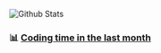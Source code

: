 ![Github Stats](https://pixel-profile-ui.vercel.app/api/github-stats?username=muhammadammarfaris&screen_effect=true&include_all_commits=true&pixelate_avatar=false&background=linear-gradient%2810deg%2C+%23313638FF+100%25%2C+%239babb2FF+95%25%29+&color=%23ffffffFF)

### :bar_chart: [Coding time in the last month](https://github.com/muety/wakapi)

<br>

<!--START_SECTION:waka-->
<!--END_SECTION:waka-->
